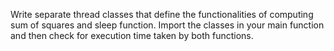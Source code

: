Write separate thread classes that define the functionalities of computing sum of squares and sleep function.
Import the classes in your main function and then check for execution time taken by both functions.
